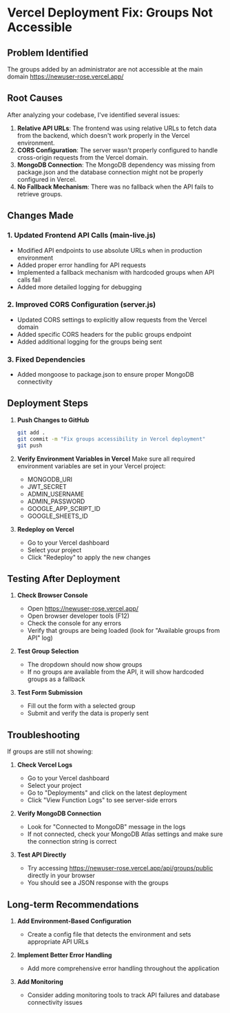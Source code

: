 # Vercel Deployment Fix: Groups Not Accessible

## Problem Identified
The groups added by an administrator are not accessible at the main domain https://newuser-rose.vercel.app/

## Root Causes
After analyzing your codebase, I've identified several issues:

1. **Relative API URLs**: The frontend was using relative URLs to fetch data from the backend, which doesn't work properly in the Vercel environment.
2. **CORS Configuration**: The server wasn't properly configured to handle cross-origin requests from the Vercel domain.
3. **MongoDB Connection**: The MongoDB dependency was missing from package.json and the database connection might not be properly configured in Vercel.
4. **No Fallback Mechanism**: There was no fallback when the API fails to retrieve groups.

## Changes Made

### 1. Updated Frontend API Calls (main-live.js)
- Modified API endpoints to use absolute URLs when in production environment
- Added proper error handling for API requests
- Implemented a fallback mechanism with hardcoded groups when API calls fail
- Added more detailed logging for debugging

### 2. Improved CORS Configuration (server.js)
- Updated CORS settings to explicitly allow requests from the Vercel domain
- Added specific CORS headers for the public groups endpoint
- Added additional logging for the groups being sent

### 3. Fixed Dependencies
- Added mongoose to package.json to ensure proper MongoDB connectivity

## Deployment Steps

1. **Push Changes to GitHub**
   ```bash
   git add .
   git commit -m "Fix groups accessibility in Vercel deployment"
   git push
   ```

2. **Verify Environment Variables in Vercel**
   Make sure all required environment variables are set in your Vercel project:
   - MONGODB_URI
   - JWT_SECRET
   - ADMIN_USERNAME
   - ADMIN_PASSWORD
   - GOOGLE_APP_SCRIPT_ID
   - GOOGLE_SHEETS_ID

3. **Redeploy on Vercel**
   - Go to your Vercel dashboard
   - Select your project
   - Click "Redeploy" to apply the new changes

## Testing After Deployment

1. **Check Browser Console**
   - Open https://newuser-rose.vercel.app/
   - Open browser developer tools (F12)
   - Check the console for any errors
   - Verify that groups are being loaded (look for "Available groups from API" log)

2. **Test Group Selection**
   - The dropdown should now show groups
   - If no groups are available from the API, it will show hardcoded groups as a fallback

3. **Test Form Submission**
   - Fill out the form with a selected group
   - Submit and verify the data is properly sent

## Troubleshooting

If groups are still not showing:

1. **Check Vercel Logs**
   - Go to your Vercel dashboard
   - Select your project
   - Go to "Deployments" and click on the latest deployment
   - Click "View Function Logs" to see server-side errors

2. **Verify MongoDB Connection**
   - Look for "Connected to MongoDB" message in the logs
   - If not connected, check your MongoDB Atlas settings and make sure the connection string is correct

3. **Test API Directly**
   - Try accessing https://newuser-rose.vercel.app/api/groups/public directly in your browser
   - You should see a JSON response with the groups

## Long-term Recommendations

1. **Add Environment-Based Configuration**
   - Create a config file that detects the environment and sets appropriate API URLs

2. **Implement Better Error Handling**
   - Add more comprehensive error handling throughout the application

3. **Add Monitoring**
   - Consider adding monitoring tools to track API failures and database connectivity issues
